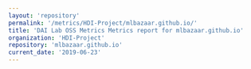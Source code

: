 ```yaml
---
layout: 'repository'
permalink: '/metrics/HDI-Project/mlbazaar.github.io/'
title: 'DAI Lab OSS Metrics Metrics report for mlbazaar.github.io'
organization: 'HDI-Project'
repository: 'mlbazaar.github.io'
current_date: '2019-06-23'
---
```


